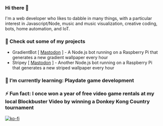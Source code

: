 ### Hi there 👋

I'm a web developer who likes to dabble in many things, with a particular interest in Javascript/Node, music and music visualization, creative coding, bots, home automation, and IoT.

### 🔭 Check out some of my projects
- GradientBot [ [Mastodon](https://botsin.space/@GradientBot) ] - A Node.js bot running on a Raspberry Pi that generates a new gradient wallpaper every hour
- Stripey [ [Mastodon](https://botsin.space/@Stripey) ] - Another Node.js bot running on a Raspberry Pi that generates a new striped wallpaper every hour

### 🌱 I’m currently learning: Playdate game development
### ⚡ Fun fact: I once won a year of free video game rentals at my local Blockbuster Video by winning a Donkey Kong Country tournament

[![ko-fi](https://ko-fi.com/img/githubbutton_sm.svg)](https://ko-fi.com/fiveelementninja)
